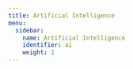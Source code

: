 ```yaml
---
title: Artificial Intelligence
menu:
  sidebar:
    name: Artificial Intelligence
    identifier: ai
    weight: 1
---
```

